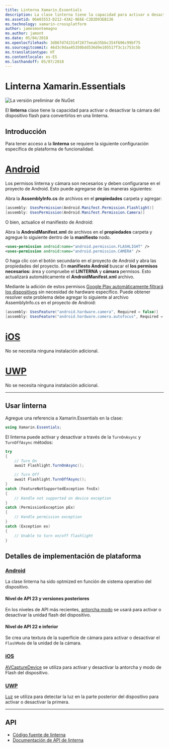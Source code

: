 ```yaml
---
title: Linterna Xamarin.Essentials
description: La clase linterna tiene la capacidad para activar o desactivar la cámara del dispositivo flash para convertirlos en una linterna.
ms.assetid: 06A03553-D212-43A2-9E6E-C2D2D93EB136
ms.technology: xamarin-crossplatform
author: jamesmontemagno
ms.author: jamont
ms.date: 05/04/2018
ms.openlocfilehash: 3d867d742314f2677eeab35bbc354f696c99bf75
ms.sourcegitcommit: 46d3c9daa45350bdd536d9e105517f3c1c753c5b
ms.translationtype: HT
ms.contentlocale: es-ES
ms.lasthandoff: 05/07/2018
---
```

# <a name="xamarinessentials-flashlight"></a>Linterna Xamarin.Essentials

![La versión preliminar de NuGet](~/media/shared/pre-release.png)

El **linterna** clase tiene la capacidad para activar o desactivar la cámara del dispositivo flash para convertirlos en una linterna.

## <a name="getting-started"></a>Introducción

Para tener acceso a la **linterna** se requiere la siguiente configuración específica de plataforma de funcionalidad.

# <a name="androidtabandroid"></a>[Android](#tab/android)

Los permisos linterna y cámara son necesarios y deben configurarse en el proyecto de Android. Esto puede agregarse de las maneras siguientes:

Abra la **AssemblyInfo.cs** de archivos en el **propiedades** carpeta y agregar:

```csharp
[assembly: UsesPermission(Android.Manifest.Permission.Flashlight)]
[assembly: UsesPermission(Android.Manifest.Permission.Camera)]
```

O bien, actualice el manifiesto de Android:

Abra la **AndroidManifest.xml** de archivos en el **propiedades** carpeta y agregue lo siguiente dentro de la **manifiesto** nodo.

```xml
<uses-permission android:name="android.permission.FLASHLIGHT" />
<uses-permission android:name="android.permission.CAMERA" />
```

O haga clic con el botón secundario en el proyecto de Android y abra las propiedades del proyecto. En **manifiesto Android** buscar el **los permisos necesarios:** área y compruebe el **LINTERNA** y **cámara** permisos. Esto actualizará automáticamente el **AndroidManifest.xml** archivo.

Mediante la adición de estos permisos [Google Play automáticamente filtrará los dispositivos](http://developer.android.com/guide/topics/manifest/uses-feature-element.html#permissions-features) sin necesidad de hardware específico. Puede obtener resolver este problema debe agregar lo siguiente al archivo AssemblyInfo.cs en el proyecto de Android:

```csharp
[assembly: UsesFeature("android.hardware.camera", Required = false)]
[assembly: UsesFeature("android.hardware.camera.autofocus", Required = false)]
```

# <a name="iostabios"></a>[iOS](#tab/ios)

No se necesita ninguna instalación adicional.

# <a name="uwptabuwp"></a>[UWP](#tab/uwp)

No se necesita ninguna instalación adicional.

-----

## <a name="using-flashlight"></a>Usar linterna

Agregue una referencia a Xamarin.Essentials en la clase:

```csharp
using Xamarin.Essentials;
```

El linterna puede activar y desactivar a través de la `TurnOnAsync` y `TurnOffAsync` métodos:

```csharp
try
{
    // Turn On
    await Flashlight.TurnOnAsync();

    // Turn Off
    await Flashlight.TurnOffAsync();
}
catch (FeatureNotSupportedException fnsEx)
{
    // Handle not supported on device exception
}
catch (PermissionException pEx)
{
    // Handle permission exception
}
catch (Exception ex)
{
    // Unable to turn on/off flashlight
}
```

## <a name="platform-implementation-specifics"></a>Detalles de implementación de plataforma

### <a name="androidtabandroid-specifics"></a>[Android](#tab/android-specifics)

La clase linterna ha sido optmized en función de sistema operativo del dispositivo.

#### <a name="api-level-23-and-higher"></a>Nivel de API 23 y versiones posteriores

En los niveles de API más recientes, [antorcha modo](https://developer.android.com/reference/android/hardware/camera2/CameraManager.html#setTorchMode) se usará para activar o desactivar la unidad flash del dispositivo.

#### <a name="api-level-22-and-lower"></a>Nivel de API 22 e inferior

Se crea una textura de la superficie de cámara para activar o desactivar el `FlashMode` de la unidad de la cámara. 

### <a name="iostabios-specifics"></a>[iOS](#tab/ios-specifics)

[AVCaptureDevice](https://developer.xamarin.com/api/type/AVFoundation.AVCaptureDevice/) se utiliza para activar y desactivar la antorcha y modo de Flash del dispositivo.

### <a name="uwptabuwp-specifics"></a>[UWP](#tab/uwp-specifics)

[Luz](https://docs.microsoft.com/en-us/uwp/api/windows.devices.lights.lamp) se utiliza para detectar la luz en la parte posterior del dispositivo para activar o desactivar la primera.

-----

## <a name="api"></a>API

- [Código fuente de linterna](https://github.com/xamarin/Essentials/tree/master/Essentials/Flashlight)
- [Documentación de API de linterna](xref:Xamarin.Essentials.Flashlight)
